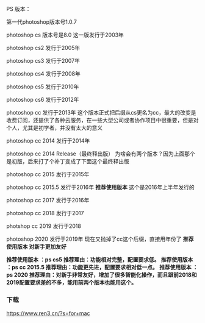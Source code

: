 PS 版本：

第一代photoshop版本号1.0.7

photoshop cs 版本号是8.0 这一版发行于2003年

photoshop cs2 发行于2005年

photoshop cs3 发行于2007年

photoshop cs4 发行于2008年

photoshop cs5 发行于2010年

photoshop cs6 发行于2012年

photoshop cc 发行于2013年
这个版本正式把后缀从cs更名为cc，最大的改变是收费订阅，还提供了各种云服务，在一些大型公司或者协作项目中很重要，但是对个人，尤其是初学者，并没有太大的意义

photoshop cc 2014 发行于2014年

photoshop cc 2014 Release（最终释出版）
为啥会有两个版本？因为上面那个是初版，后来打了个补丁变成了下面这个最终释出版

photoshop cc 2015 发行于2015年

photoshop cc 2015.5 发行于2016年  **推荐使用版本** 这个是2016年上半年发行的

photoshop cc 2017 发行于2016年

photoshop cc 2018 发行于2017

photshop cc 2019 发行于2018

photoshop 2020 发行于2019年 现在又抛掉了cc这个后缀，直接用年份了
**推荐使用版本 对新手更加友好**

**推荐使用版本 ：ps cs5   推荐理由：功能相对完整，配置要求低。**
**推荐使用版本 ：ps cc 2015.5   推荐理由：功能更先进，配置要求相对低一点。**
**推荐使用版本 ：ps 2020   推荐理由：对新手非常友好，增加了很多智能化操作，而且跟前2018和2019配置要求差的不多，能用前两个版本也能用这个。**



### 下载

https://www.ren3.cn/?s=for+mac